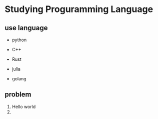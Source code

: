  

 # Studying Proguramming Language

## use  language

- python 
- C++ 
- Rust
- julia

- golang



## problem

1. Hello world
2. 
